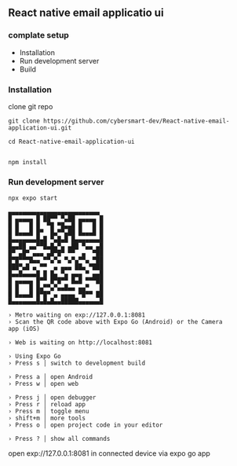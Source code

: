
## React native email applicatio ui

### complate setup
- Installation
- Run development server
- Build

### Installation

clone git repo

```shell
git clone https://github.com/cybersmart-dev/React-native-email-application-ui.git
```

```shell
cd React-native-email-application-ui
```

```shell

npm install

```

### Run development server

```shell
npx expo start

```
```shell
▄▄▄▄▄▄▄▄▄▄▄▄▄▄▄▄▄▄▄▄▄▄▄▄▄▄
█ ▄▄▄▄▄ █ ██▀▀ ▀▄██ ▄▄▄▄▄ █
█ █   █ █  ▀█ ▀█▄▄█ █   █ █
█ █▄▄▄█ █▀  █▄▀▀▄██ █▄▄▄█ █
█▄▄▄▄▄▄▄█▄█ ▀▄█▄█ █▄▄▄▄▄▄▄█
█▄▄██ ▄▄▀▀█▄█▄▀▄ ▄██ ▀▄▄ ▄█
█▀ ▄█▀ ▄▄▄ ▄█▀█▀ ▀▀  ▄  ▀██
█▀█▀▀▀█▄▄ ▀▀▄▀▄ ▀▄▀▄▀▀▄ ▀██
███▀▄█ ▄ ▀▀  ▄ ▄▄▄ ██▄ ▀███
█▄▄█▄▄▄▄█ █ █▄ ▀▄ ▄▄▄ ▀ ▄▄█
█ ▄▄▄▄▄ █▀▀ █▀█▀▀ █▄█ ▀▀▀██
█ █   █ █▄▀▀▄▀▄▄█▄▄ ▄▄▀   █
█ █▄▄▄█ █▀█▀ ▄ ▄▄▄▄ ▀█▀▀ ██
█▄▄▄▄▄▄▄█▄█▄█▄▄█████▄▄▄▄▄▄█

› Metro waiting on exp://127.0.0.1:8081
› Scan the QR code above with Expo Go (Android) or the Camera
app (iOS)

› Web is waiting on http://localhost:8081

› Using Expo Go
› Press s │ switch to development build

› Press a │ open Android
› Press w │ open web

› Press j │ open debugger
› Press r │ reload app
› Press m │ toggle menu
› shift+m │ more tools
› Press o │ open project code in your editor

› Press ? │ show all commands

```
open  exp://127.0.0.1:8081 in connected device via expo go app